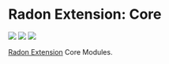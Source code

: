 # Radon Extension: Core

[![](https://img.shields.io/travis/RadonApp/radon-extension-core/master.svg)](https://travis-ci.org/RadonApp/radon-extension-core) [![](https://img.shields.io/coveralls/github/RadonApp/radon-extension-core/master.svg)](https://coveralls.io/github/RadonApp/radon-extension-core) ![](https://img.shields.io/github/license/RadonApp/radon-extension-core.svg)

[Radon Extension](https://github.com/RadonApp/radon-extension) Core Modules.
